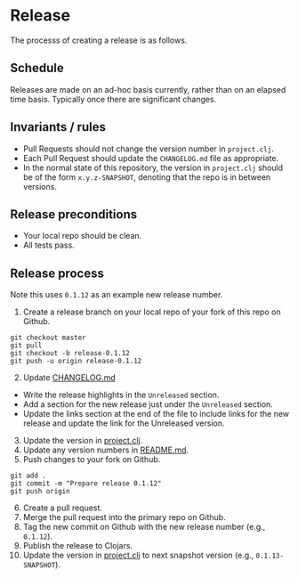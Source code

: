 # Release

The processs of creating a release is as follows.

## Schedule

Releases are made on an ad-hoc basis currently, rather than on an
elapsed time basis.  Typically once there are significant changes.

## Invariants / rules

- Pull Requests should not change the version number in `project.clj`.
- Each Pull Request should update the `CHANGELOG.md` file as
  appropriate.
- In the normal state of this repository, the version in `project.clj`
  should be of the form `x.y.z-SNAPSHOT`, denoting that the repo is in
  between versions.

## Release preconditions

- Your local repo should be clean.
- All tests pass.

## Release process

Note this uses `0.1.12` as an example new release number.

1. Create a release branch on your local repo of your fork of this
  repo on Github.
  ```
  git checkout master
  git pull
  git checkout -b release-0.1.12
  git push -u origin release-0.1.12
  ```
2. Update [CHANGELOG.md](CHANGELOG.md)
  * Write the release highlights in the `Unreleased` section.
  * Add a section for the new release just under the `Unreleased` section.
  * Update the links section at the end of the file to include links
    for the new release and update the link for the Unreleased
    version.
3. Update the version in [project.clj](project.clj).
4. Update any version numbers in [README.md](README.md).
5. Push changes to your fork on Github.
  ```
  git add .
  git commit -m "Prepare release 0.1.12"
  git push origin
  ```
6. Create a pull request. 
7. Merge the pull request into the primary repo on Github.
8. Tag the new commit on Github with the new release number (e.g.,
   `0.1.12`).
9. Publish the release to Clojars.
10. Update the version in [project.clj](project.clj) to next snapshot
    version (e.g., `0.1.13-SNAPSHOT`).
